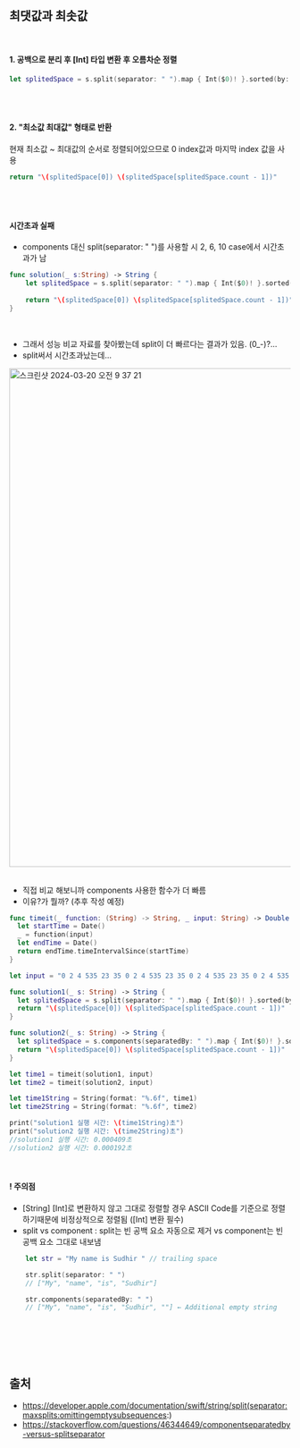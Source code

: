 ## 최댓값과 최솟값

<br>

#### 1. 공백으로 분리 후 [Int] 타입 변환 후 오름차순 정렬
```Swift
let splitedSpace = s.split(separator: " ").map { Int($0)! }.sorted(by: <)
```

<br>
<br>

#### 2. "최소값 최대값" 형태로 반환
현재 최소값 ~ 최대값의 순서로 정렬되어있으므로 0 index값과 마지막 index 값을 사용
```Swift
return "\(splitedSpace[0]) \(splitedSpace[splitedSpace.count - 1])"
```

<br>
<br>


#### 시간초과 실패
- components 대신 split(separator: " ")를 사용할 시 2, 6, 10 case에서 시간초과가 남
```Swift
func solution(_ s:String) -> String {
    let splitedSpace = s.split(separator: " ").map { Int($0)! }.sorted(by: <)
    
    return "\(splitedSpace[0]) \(splitedSpace[splitedSpace.count - 1])"
}
```

<br>

- 그래서 성능 비교 자료를 찾아봤는데 split이 더 빠르다는 결과가 있음. (0_-)?...
- split써서 시간초과났는데...
<img width="892" alt="스크린샷 2024-03-20 오전 9 37 21" src="https://github.com/Y00ujin/CodingTest/assets/71479613/9e9e8ff6-d70d-4704-8dcb-deecfaed8f47">

<br>
<br>

- 직접 비교 해보니까 components 사용한 함수가 더 빠름
- 이유?가 뭘까? (추후 작성 예정)
```Swift
func timeit(_ function: (String) -> String, _ input: String) -> Double {
  let startTime = Date()
  _ = function(input)
  let endTime = Date()
  return endTime.timeIntervalSince(startTime)
}

let input = "0 2 4 535 23 35 0 2 4 535 23 35 0 2 4 535 23 35 0 2 4 535 23 35 0 2 4 535 23 35 0 2 4 535 23 35 0 2 4 535 23 35 0 2 4 535 23 35 0 2 4 535 23 35 0 2 4 535 23 35 0 2 4 535 23 35 0 2 4 535 23 35 0 2 4 535 23 35 0 2 4 535 23 35 0 2 4 535 23 35 0 2 4 535 23 35 0 2 4 535 23 35 0 2 4 535 23 35 0 2 4 535 23 35 0 2 4 535 23 35"

func solution1(_ s: String) -> String {
  let splitedSpace = s.split(separator: " ").map { Int($0)! }.sorted(by: <)
  return "\(splitedSpace[0]) \(splitedSpace[splitedSpace.count - 1])"
}

func solution2(_ s: String) -> String {
  let splitedSpace = s.components(separatedBy: " ").map { Int($0)! }.sorted(by: <)
  return "\(splitedSpace[0]) \(splitedSpace[splitedSpace.count - 1])"
}

let time1 = timeit(solution1, input)
let time2 = timeit(solution2, input)

let time1String = String(format: "%.6f", time1)
let time2String = String(format: "%.6f", time2)

print("solution1 실행 시간: \(time1String)초")
print("solution2 실행 시간: \(time2String)초")
//solution1 실행 시간: 0.000409초
//solution2 실행 시간: 0.000192초

```

<br>

#### ! 주의점
- [String] [Int]로 변환하지 않고 그대로 정렬할 경우 ASCII Code를 기준으로 정렬하기때문에 비정상적으로 정렬됨 ([Int] 변환 필수)
- split vs component : split는 빈 공백 요소 자동으로 제거 vs component는 빈 공백 요소 그대로 내보냄
```Swift
    let str = "My name is Sudhir " // trailing space

    str.split(separator: " ")
    // ["My", "name", "is", "Sudhir"]

    str.components(separatedBy: " ")
    // ["My", "name", "is", "Sudhir", ""] ← Additional empty string
```

<br>
<br>
<br>
<br>

## 출처
- https://developer.apple.com/documentation/swift/string/split(separator:maxsplits:omittingemptysubsequences:)
- https://stackoverflow.com/questions/46344649/componentseparatedby-versus-splitseparator
